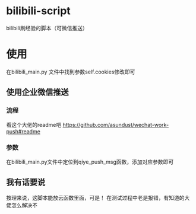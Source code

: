 # bilibili-script
bilibili刷经验的脚本（可微信推送）

# 使用
在bilibili_main.py 文件中找到参数self.cookies修改即可
## 使用企业微信推送
### 流程
看这个大佬的readme吧 https://github.com/asundust/wechat-work-push#readme

### 参数
在bilibili_main.py文件中定位到qiye_push_msg函数，添加对应参数即可

## 我有话要说
按理来说，这脚本能放云函数里面，可是！ 在测试过程中老是报错，有知道的大佬怎么解决不
